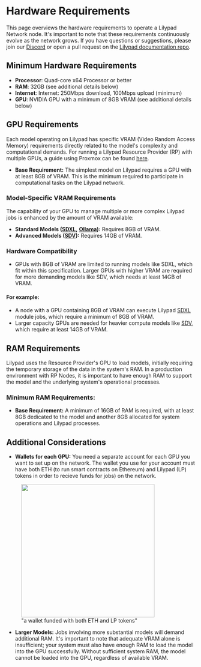 # Hardware Requirements

This page overviews the hardware requirements to operate a Lilypad Network node. It's important to note that these requirements continuously evolve as the network grows. If you have questions or suggestions, please join our [Discord](https://lilypad.team/discord) or open a pull request on the [Lilypad documentation repo](https://github.com/Lilypad-Tech/lilypad-docs).

## Minimum Hardware Requirements

* **Processor**: Quad-core x64 Processor or better
* **RAM**: 32GB (see additional details below)
* **Internet**: Internet: 250Mbps download, 100Mbps upload (minimum)
* **GPU**: NVIDIA GPU with a minimum of 8GB VRAM (see additional details below)

## GPU Requirements

Each model operating on Lilypad has specific VRAM (Video Random Access Memory) requirements directly related to the model's complexity and computational demands. For running a Lilypad Resource Provider (RP) with multiple GPUs, a guide using Proxmox can be found [here](https://github.com/Lilypad-Tech/lilypad-tools/blob/main/proxmox/multi-gpu-proxmox.md).

* **Base Requirement:** The simplest model on Lilypad requires a GPU with at least 8GB of VRAM. This is the minimum required to participate in computational tasks on the Lilypad network.

### Model-Specific VRAM Requirements

The capability of your GPU to manage multiple or more complex Lilypad jobs is enhanced by the amount of VRAM available:

* **Standard Models (**[**SDXL**](https://github.com/Lilypad-Tech/lilypad-module-sdxl-pipeline)**,** [**Ollama**](https://github.com/Lilypad-Tech/lilypad-module-ollama-pipeline)**):** Requires 8GB of VRAM.
* **Advanced Models (**[**SDV**](https://github.com/Lilypad-Tech/lilypad-module-sdv-pipeline)**):** Requires 14GB of VRAM.

### Hardware Compatibility

* GPUs with 8GB of VRAM are limited to running models like SDXL, which fit within this specification. Larger GPUs with higher VRAM are required for more demanding models like SDV, which needs at least 14GB of VRAM.

#### For example:&#x20;

* A node with a GPU containing 8GB of VRAM can execute Lilypad [SDXL](https://github.com/Lilypad-Tech/lilypad-module-sdxl-pipeline) module jobs, which require a minimum of 8GB of VRAM.
* Larger capacity GPUs are needed for heavier compute models like [SDV](https://github.com/Lilypad-Tech/lilypad-module-sdv-pipeline), which require at least 14GB of VRAM.

## RAM Requirements

Lilypad uses the Resource Provider's GPU to load models, initially requiring the temporary storage of the data in the system's RAM. In a production environment with RP Nodes, it is important to have enough RAM to support the model and the underlying system's operational processes.

### Minimum RAM Requirements:

* **Base Requirement:** A minimum of 16GB of RAM is required, with at least 8GB dedicated to the model and another 8GB allocated for system operations and Lilypad processes.

## Additional Considerations

* **Wallets for each GPU:** You need a separate account for each GPU you want to set up on the network. The wallet you use for your account must have both ETH (to run smart contracts on Ethereum) and Lilypad (LP) tokens in order to recieve funds for jobs) on the network.

<figure><img src="../../.gitbook/assets/eth-lp-wallet.png.png" alt="" width="355"><figcaption>"a wallet funded with both ETH and LP tokens"</figcaption></figure>

* **Larger Models:** Jobs involving more substantial models will demand additional RAM. It's important to note that adequate VRAM alone is insufficient; your system must also have enough RAM to load the model into the GPU successfully. Without sufficient system RAM, the model cannot be loaded into the GPU, regardless of available VRAM.
